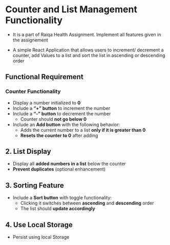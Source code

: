 # Counter and List Management Functionality

- It is a part of Raiqa Health Assignment. Implement all features given in the assignement

- A simple React Application that allows users to increment/ decrement a counter, add Values to a list and sort the list in ascending or descending order

## Functional Requirement

### Counter Functionality

- Display a number initialized to **0**
- Include a **“+” button** to increment the number
- Include a **“-” button** to decrement the number  
  - Counter should **not go below 0**
- Include an **Add button** with the following behavior:
  - Adds the current number to a list **only if it is greater than 0**
  - **Resets the counter to 0** after adding

## 2. List Display

- Display all **added numbers in a list** below the counter
- **Prevent duplicates** (optional enhancement)

## 3. Sorting Feature

- Include a **Sort button** with toggle functionality:
  - Clicking it switches between **ascending** and **descending** order
  - The list should **update accordingly**

## 4. Use Local Storage

- Persist using local Storage
